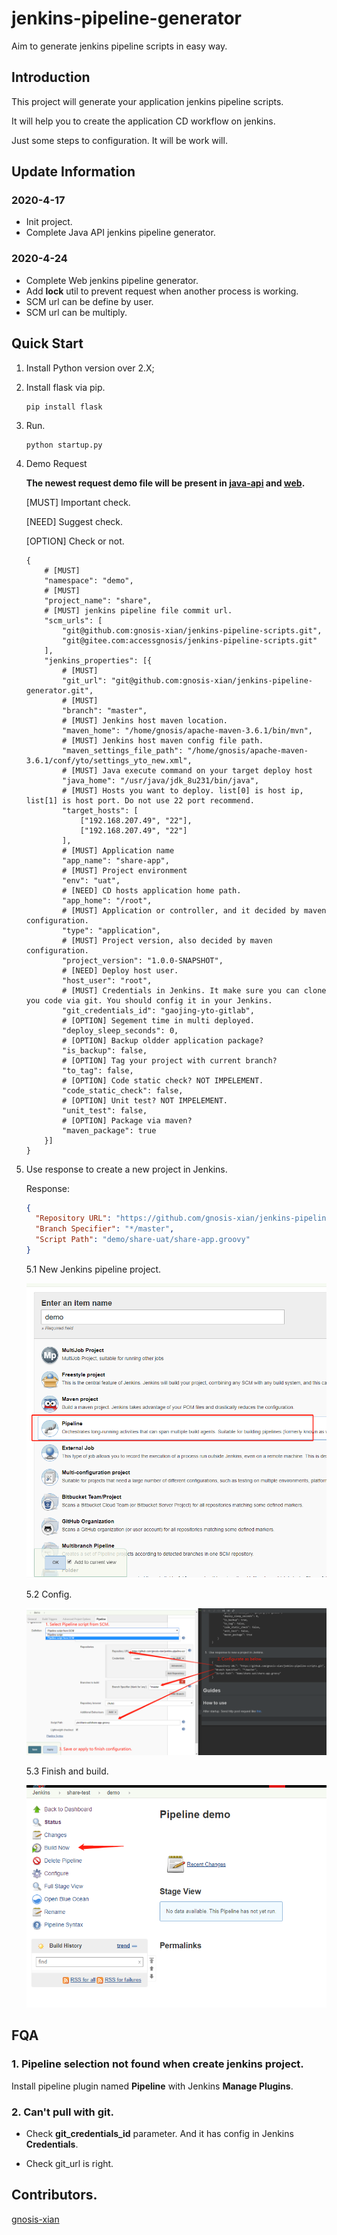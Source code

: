 # jenkins-pipeline-generator

Aim to generate jenkins pipeline scripts in easy way.

## Introduction

This project will generate your application jenkins pipeline scripts.

It will help you to create the application CD workflow on jenkins.

Just some steps to configuration. It will be work will.

## Update Information

### 2020-4-17

- Init project.
- Complete Java API jenkins pipeline generator.

### 2020-4-24

- Complete Web jenkins pipeline generator.
- Add **lock** util to prevent request when another process is working.
- SCM url can be define by user.
- SCM url can be multiply.

## Quick Start

1. Install Python version over 2.X;

2. Install flask via pip. 

    ```shell script
    pip install flask
    ```

3. Run.

    ```shell script
    python startup.py
    ```

4. Demo Request

    **The newest request demo file will be present in
    [java-api](./restclient/newest-rest-java.rest)
    and
    [web](./restclient/newest-rest-web.rest).**

    [MUST] Important check.
    
    [NEED] Suggest check.
    
    [OPTION] Check or not.
    
    ```text
    {
        # [MUST]
        "namespace": "demo",
        # [MUST]
        "project_name": "share",
        # [MUST] jenkins pipeline file commit url.
        "scm_urls": [
            "git@github.com:gnosis-xian/jenkins-pipeline-scripts.git",
            "git@gitee.com:accessgnosis/jenkins-pipeline-scripts.git"
        ],
        "jenkins_properties": [{
            # [MUST]
            "git_url": "git@github.com:gnosis-xian/jenkins-pipeline-generator.git",
            # [MUST]
            "branch": "master",
            # [MUST] Jenkins host maven location.
            "maven_home": "/home/gnosis/apache-maven-3.6.1/bin/mvn",
            # [MUST] Jenkins host maven config file path.
            "maven_settings_file_path": "/home/gnosis/apache-maven-3.6.1/conf/yto/settings_yto_new.xml",
            # [MUST] Java execute command on your target deploy host
            "java_home": "/usr/java/jdk_8u231/bin/java",
            # [MUST] Hosts you want to deploy. list[0] is host ip, list[1] is host port. Do not use 22 port recommend.
            "target_hosts": [
                ["192.168.207.49", "22"],
                ["192.168.207.49", "22"]
            ],
            # [MUST] Application name
            "app_name": "share-app",
            # [MUST] Project environment
            "env": "uat",
            # [NEED] CD hosts application home path.
            "app_home": "/root",
            # [MUST] Application or controller, and it decided by maven configuration.
            "type": "application",
            # [MUST] Project version, also decided by maven configuration.
            "project_version": "1.0.0-SNAPSHOT",
            # [NEED] Deploy host user.
            "host_user": "root",
            # [MUST] Credentials in Jenkins. It make sure you can clone you code via git. You should config it in your Jenkins.
            "git_credentials_id": "gaojing-yto-gitlab",
            # [OPTION] Segement time in multi deployed.
            "deploy_sleep_seconds": 0,
            # [OPTION] Backup oldder application package?
            "is_backup": false,
            # [OPTION] Tag your project with current branch?
            "to_tag": false,
            # [OPTION] Code static check? NOT IMPELEMENT.
            "code_static_check": false,
            # [OPTION] Unit test? NOT IMPELEMENT.
            "unit_test": false,
            # [OPTION] Package via maven?
            "maven_package": true
        }]
    }
    ```

5. Use response to create a new project in Jenkins.

    Response:
    
    ```json
    {
      "Repository URL": "https://github.com/gnosis-xian/jenkins-pipeline-scripts.git",
      "Branch Specifier": "*/master",
      "Script Path": "demo/share-uat/share-app.groovy"
    }
    ```
   
   5.1 New Jenkins pipeline project.
   
   ![](imgs/create-jenkins-project-1.png)
   
   5.2 Config.
   
   ![](imgs/create-jenkins-project-2.png)
   
   5.3 Finish and build.
   
   ![](imgs/create-jenkins-project-3.png)

## FQA

### 1. Pipeline selection not found when create jenkins project.

Install pipeline plugin named **Pipeline** with Jenkins **Manage Plugins**.

### 2. Can't pull with git.

- Check **git_credentials_id** parameter. And it has config in Jenkins **Credentials**.

- Check git_url is right.

## Contributors.

[gnosis-xian](https://github.com/gnosis-xian)